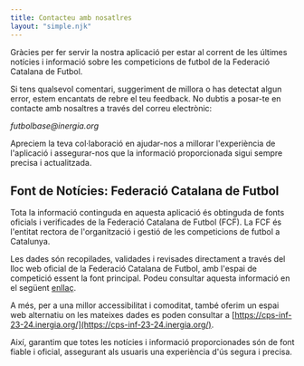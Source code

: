 ```yaml
---
title: Contacteu amb nosatlres 
layout: "simple.njk"
---
```



Gràcies per fer servir la nostra aplicació per estar al corrent de les últimes notícies i informació sobre les competicions de futbol de la Federació Catalana de Futbol.

Si tens qualsevol comentari, suggeriment de millora o has detectat algun error, estem encantats de rebre el teu feedback. No dubtis a posar-te en contacte amb nosaltres a través del correu electrònic:

_futbolbase@inergia.org_

Apreciem la teva col·laboració en ajudar-nos a millorar l'experiència de l'aplicació i assegurar-nos que la informació proporcionada sigui sempre precisa i actualitzada.

## Font de Notícies: Federació Catalana de Futbol

Tota la informació continguda en aquesta aplicació és obtinguda de fonts oficials i verificades de la Federació Catalana de Futbol (FCF). La FCF és l'entitat rectora de l'organització i gestió de les competicions de futbol a Catalunya.

Les dades són recopilades, validades i revisades directament a través del lloc web oficial de la Federació Catalana de Futbol, amb l'espai de competició essent la font principal. Podeu consultar aquesta informació en el següent [enllaç](https://www.fcf.cat/competicio).

A més, per a una millor accessibilitat i comoditat, també oferim un espai web alternatiu on les mateixes dades es poden consultar a [https://cps-inf-23-24.inergia.org/](https://cps-inf-23-24.inergia.org/).

Així, garantim que totes les notícies i informació proporcionades són de font fiable i oficial, assegurant als usuaris una experiència d'ús segura i precisa.